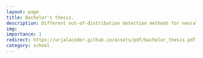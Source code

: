 ```yaml
---
layout: page
title: Bachelor's thesis.
description: Different out-of-distribution detection methods for neural networks. My computer science bachelor's thesis. 
img:
importance: 1
redirect: https://urjalacoder.github.io/assets/pdf/bachelor_thesis.pdf
category: school
---
```

